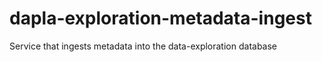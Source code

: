 # dapla-exploration-metadata-ingest

Service that ingests metadata into the data-exploration database
